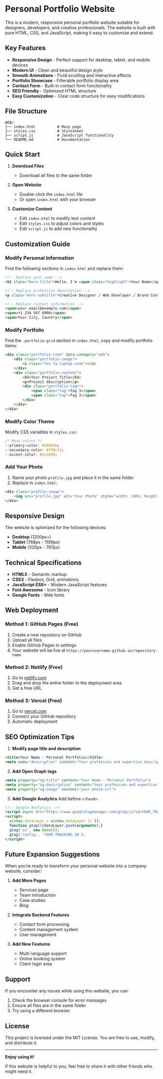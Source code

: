 # Personal Portfolio Website

This is a modern, responsive personal portfolio website suitable for designers, developers, and creative professionals. The website is built with pure HTML, CSS, and JavaScript, making it easy to customize and extend.

## Key Features

- **Responsive Design** - Perfect support for desktop, tablet, and mobile devices
- **Modern UI** - Clean and beautiful design style
- **Smooth Animations** - Fluid scrolling and interactive effects
- **Portfolio Showcase** - Filterable portfolio display area
- **Contact Form** - Built-in contact form functionality
- **SEO Friendly** - Optimized HTML structure
- **Easy Customization** - Clear code structure for easy modifications

## File Structure

```
WEB/
├── index.html          # Main page
├── styles.css          # Stylesheet
├── script.js           # JavaScript functionality
└── README.md           # Documentation
```

## Quick Start

1. **Download Files**
   - Download all files to the same folder

2. **Open Website**
   - Double-click the `index.html` file
   - Or open `index.html` with your browser

3. **Customize Content**
   - Edit `index.html` to modify text content
   - Edit `styles.css` to adjust colors and styles
   - Edit `script.js` to add new functionality

## Customization Guide

### Modify Personal Information

Find the following sections in `index.html` and replace them:

```html
<!-- Replace your name -->
<h1 class="hero-title">Hello, I'm <span class="highlight">Your Name</span></h1>

<!-- Replace profession description -->
<p class="hero-subtitle">Creative Designer / Web Developer / Brand Consultant</p>

<!-- Replace contact information -->
<span>your.email@example.com</span>
<span>+1 234 567 8900</span>
<span>Your City, Country</span>
```

### Modify Portfolio

Find the `.portfolio-grid` section in `index.html`, copy and modify portfolio items:

```html
<div class="portfolio-item" data-category="web">
    <div class="portfolio-image">
        <i class="fas fa-laptop-code"></i>
    </div>
    <div class="portfolio-content">
        <h3>Your Project Title</h3>
        <p>Project description</p>
        <div class="portfolio-tags">
            <span class="tag">Tag 1</span>
            <span class="tag">Tag 2</span>
        </div>
    </div>
</div>
```

### Modify Color Theme

Modify CSS variables in `styles.css`:

```css
/* Main colors */
--primary-color: #3498db;
--secondary-color: #f39c12;
--accent-color: #2c3e50;
```

### Add Your Photo

1. Name your photo `profile.jpg` and place it in the same folder
2. Replace in `index.html`:

```html
<div class="profile-image">
    <img src="profile.jpg" alt="Your Photo" style="width: 100%; height: 100%; object-fit: cover; border-radius: 50%;">
</div>
```

## Responsive Design

The website is optimized for the following devices:
- **Desktop** (1200px+)
- **Tablet** (768px - 1199px)
- **Mobile** (320px - 767px)

## Technical Specifications

- **HTML5** - Semantic markup
- **CSS3** - Flexbox, Grid, animations
- **JavaScript ES6+** - Modern JavaScript features
- **Font Awesome** - Icon library
- **Google Fonts** - Web fonts

## Web Deployment

### Method 1: GitHub Pages (Free)

1. Create a new repository on GitHub
2. Upload all files
3. Enable GitHub Pages in settings
4. Your website will be live at `https://yourusername.github.io/repository-name`

### Method 2: Netlify (Free)

1. Go to [netlify.com](https://netlify.com)
2. Drag and drop the entire folder to the deployment area
3. Get a free URL

### Method 3: Vercel (Free)

1. Go to [vercel.com](https://vercel.com)
2. Connect your GitHub repository
3. Automatic deployment

## SEO Optimization Tips

1. **Modify page title and description**
```html
<title>Your Name - Personal Portfolio</title>
<meta name="description" content="Your profession and expertise description">
```

2. **Add Open Graph tags**
```html
<meta property="og:title" content="Your Name - Personal Portfolio">
<meta property="og:description" content="Your profession and expertise description">
<meta property="og:image" content="your-photo-url">
```

3. **Add Google Analytics**
Add before `</head>`:
```html
<!-- Google Analytics -->
<script async src="https://www.googletagmanager.com/gtag/js?id=YOUR_TRACKING_ID"></script>
<script>
  window.dataLayer = window.dataLayer || [];
  function gtag(){dataLayer.push(arguments);}
  gtag('js', new Date());
  gtag('config', 'YOUR_TRACKING_ID');
</script>
```

## Future Expansion Suggestions

When you're ready to transform your personal website into a company website, consider:

1. **Add More Pages**
   - Services page
   - Team introduction
   - Case studies
   - Blog

2. **Integrate Backend Features**
   - Contact form processing
   - Content management system
   - User management

3. **Add New Features**
   - Multi-language support
   - Online booking system
   - Client login area

## Support

If you encounter any issues while using this website, you can:

1. Check the browser console for error messages
2. Ensure all files are in the same folder
3. Try using a different browser

## License

This project is licensed under the MIT License. You are free to use, modify, and distribute it.

---

**Enjoy using it!**

If this website is helpful to you, feel free to share it with other friends who might need it.
